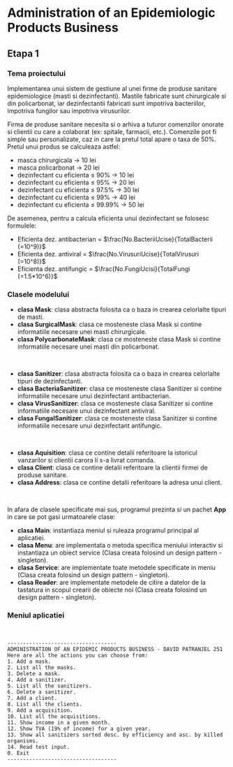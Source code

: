 # Administration of an Epidemiologic Products Business
## **Etapa 1**

### **Tema proiectului**
Implementarea unui sistem de gestiune al unei firme de produse sanitare epidemiologice (masti si dezinfectanti). Mastile fabricate sunt chirurgicale si din policarbonat, iar dezinfectantii fabricati sunt impotriva bacteriilor, impotriva fungilor sau impotriva virusurilor.

Firma de produse sanitare necesita si o arhiva a tuturor comenzilor onorate si clientii cu care a colaborat (ex: spitale, farmacii, etc.). Comenzile pot fi simple sau personalizate, caz in care la pretul total apare o taxa de 50%. Pretul unui produs se calculeaza astfel:

- masca chirurgicala -> 10 lei
- masca policarbonat -> 20 lei
- dezinfectant cu eficienta $\le$ 90% -> 10 lei
- dezinfectant cu eficienta $\le$ 95% -> 20 lei
- dezinfectant cu eficienta $\le$ 97.5% -> 30 lei
- dezinfectant cu eficienta $\le$ 99% -> 40 lei
- dezinfectant cu eficienta $\le$ 99.99% -> 50 lei

De asemenea, pentru a calcula eficienta unui dezinfectant se folosesc formulele:

- Eficienta dez. antibacterian = $\frac{No.BacteriiUcise}{TotalBacterii (=10^9)}$ 
- Eficienta dez. antiviral = $\frac{No.VirusuriUcise}{TotalVirusuri (=10^8)}$ 
- Eficienta dez. antifungic = $\frac{No.FungiUcisi}{TotalFungi (=1.5*10^6)}$ 


### **Clasele modelului**
- **clasa Mask**: clasa abstracta folosita ca o baza in crearea celorlalte tipuri de masti.
- **clasa SurgicalMask**: clasa ce mosteneste clasa Mask si contine informatiile necesare unei masti chirurgicale.
- **clasa PolycarbonateMask**: clasa ce mosteneste clasa Mask si contine informatiile necesare unei masti din policarbonat.

<br>

- **clasa Sanitizer**: clasa abstracta folosita ca o baza in crearea celorlalte tipuri de dezinfectanti.
- **clasa BacteriaSanitizer**: clasa ce mosteneste clasa Sanitizer si contine informatiile necesare unui dezinfectant antibacterian.
- **clasa VirusSanitizer**: clasa ce mosteneste clasa Sanitizer si contine informatiile necesare unui dezinfectant antiviral.
- **clasa FungalSanitizer**: clasa ce mosteneste clasa Sanitizer si contine informatiile necesare unui dezinfectant antifungic.

<br>

- **clasa Aquisition**: clasa ce contine detalii referitoare la istoricul vanzarilor si clientii carora li s-a livrat comanda.
- **clasa Client**: clasa ce contine detalii referitoare la clientii firmei de produse sanitare.
- **clasa Address**: clasa ce contine detalii referitoare la adresa unui client.

<br>

In afara de clasele specificate mai sus, programul prezinta si un pachet **App** in care se pot gasi urmatoarele clase:
- **clasa Main**: instantiaza meniul si ruleaza programul principal al aplicatiei.
- **clasa Menu**: are implementata o metoda specifica meniului interactiv si instantiaza un obiect service (Clasa creata folosind un design pattern - singleton).
- **clasa Service**: are implementate toate metodele specificate in meniu (Clasa creata folosind un design pattern - singleton).
- **clasa Reader**: are implementate metodele de citire a datelor de la tastatura in scopul crearii de obiecte noi (Clasa creata folosind un design pattern - singleton).


### **Meniul aplicatiei**

<br>

```
-----------------------------------
ADMINISTRATION OF AN EPIDEMIC PRODUCTS BUSINESS - DAVID PATRANJEL 251
Here are all the actions you can choose from:
1. Add a mask.
2. List all the masks.
3. Delete a mask.
4. Add a sanitizer.
5. List all the sanitizers.
6. Delete a sanitizer.
7. Add a client.
8. List all the clients.
9. Add a acquisition.
10. List all the acquisitions.
11. Show income in a given month.
12. Show TVA (19% of income) for a given year.
13. Show all sanitizers sorted desc. by efficiency and asc. by killed organisms.
14. Read test input.
0. Exit
-----------------------------------
```
